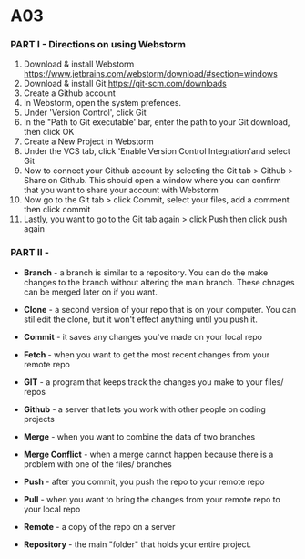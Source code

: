 # A03
### PART I - Directions on using Webstorm
  1. Download & install Webstorm   https://www.jetbrains.com/webstorm/download/#section=windows
  2. Download & install Git   https://git-scm.com/downloads
  3. Create a Github account
  4. In Webstorm, open the system prefences. 
  5. Under 'Version Control', click Git
  6. In the "Path to Git executable' bar, enter the path to your Git download, then click OK
  7. Create a New Project in Webstorm
  8. Under the VCS tab, click 'Enable Version Control Integration'and select Git
  9. Now to connect your Github account by selecting the Git tab > Github > Share on Github. This         should open a window where you can confirm that you want to share your account with Webstorm 
  11. Now go to the Git tab > click Commit, select your files, add a comment then click commit 
  12. Lastly, you want to go to the Git tab again > click Push then click push again
 


### PART II - 

 * **Branch**  - a branch is similar to a repository. You can do the make changes to the branch without altering the main branch. These chnages can be merged later on if you want. 

 * **Clone**  - a second version of your repo that is on your computer. You can stil edit the clone, but it won't effect anything until you push it. 

 * **Commit**  - it saves any changes you've made on your local repo

 * **Fetch**  - when you want to get the most recent changes from your remote repo

 * **GIT**  - a program that keeps track the changes you make to your files/ repos

 * **Github**  - a server that lets you work with other people on coding projects 

 * **Merge**  - when you want to combine the data of two branches 

 * **Merge Conflict**  - when a merge cannot happen because there is a problem with one of the files/ branches

 * **Push**  - after you commit, you push the repo to your remote repo

 * **Pull**  - when you want to bring the changes from your remote repo to your local repo

 * **Remote**  - a copy of the repo on a server

 * **Repository**  - the main "folder" that holds your entire project. 
